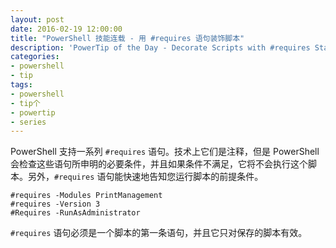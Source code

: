 ```yaml
---
layout: post
date: 2016-02-19 12:00:00
title: "PowerShell 技能连载 - 用 #requires 语句装饰脚本"
description: 'PowerTip of the Day - Decorate Scripts with #requires Statements'
categories:
- powershell
- tip
tags:
- powershell
- tip个
- powertip
- series
---
```

PowerShell 支持一系列 `#requires` 语句。技术上它们是注释，但是 PowerShell 会检查这些语句所申明的必要条件，并且如果条件不满足，它将不会执行这个脚本。另外，`#requires` 语句能快速地告知您运行脚本的前提条件。

    #requires -Modules PrintManagement
    #requires -Version 3
    #Requires -RunAsAdministrator
    

`#requires` 语句必须是一个脚本的第一条语句，并且它只对保存的脚本有效。

<!--本文国际来源：[Decorate Scripts with #requires Statements](http://community.idera.com/powershell/powertips/b/tips/posts/decorate-scripts-with-requires-statements)-->
